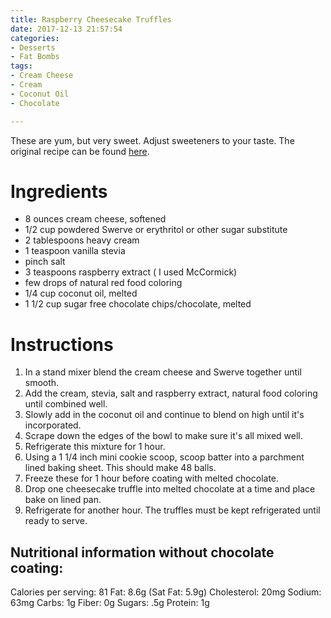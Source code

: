 ```yaml
---
title: Raspberry Cheesecake Truffles
date: 2017-12-13 21:57:54
categories:
- Desserts
- Fat Bombs
tags:
- Cream Cheese
- Cream
- Coconut Oil
- Chocolate

---
```


These are yum, but very sweet. Adjust sweeteners to your taste. The original recipe can be found [here](https://www.sugarfreemom.com/recipes/sugar-free-no-bake-raspberry-cheesecake-truffles/).

<!--more-->


# Ingredients
- 8 ounces cream cheese, softened
- 1/2 cup powdered Swerve or erythritol or other sugar substitute
- 2 tablespoons heavy cream
- 1 teaspoon vanilla stevia
- pinch salt
- 3 teaspoons raspberry extract ( I used McCormick)
- few drops of natural red food coloring
- 1/4 cup coconut oil, melted
- 1 1/2 cup sugar free chocolate chips/chocolate, melted

# Instructions
1. In a stand mixer blend the cream cheese and Swerve together until smooth.
2. Add the cream, stevia, salt and raspberry extract, natural food coloring until combined well.
3. Slowly add in the coconut oil and continue to blend on high until it's incorporated.
4. Scrape down the edges of the bowl to make sure it's all mixed well.
5. Refrigerate this mixture for 1 hour.
6. Using a 1 1/4 inch mini cookie scoop, scoop batter into a parchment lined baking sheet. This should make 48 balls.
7. Freeze these for 1 hour before coating with melted chocolate.
8. Drop one cheesecake truffle into melted chocolate at a time and place bake on lined pan.
9. Refrigerate for another hour. The truffles must be kept refrigerated until ready to serve.


## Nutritional information without chocolate coating:
Calories per serving: 81 
Fat: 8.6g (Sat Fat: 5.9g) 
Cholesterol: 20mg 
Sodium: 63mg 
Carbs: 1g 
Fiber: 0g 
Sugars: .5g 
Protein: 1g
